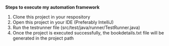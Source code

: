 **Steps to execute my automation framework**

1. Clone this project in your respository
2. Open this project in your IDE (Preferably IntelliJ)
3. Run the testrunner file (src/test/java/runner/TestRunner.java)
4. Once the project is executed successfully, the bookdetails.txt file will be generated in the project path
